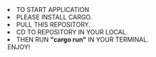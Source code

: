 <li>TO START APPLICATION</li>
<li>PLEASE INSTALL CARGO. </li>
<li>PULL THIS REPOSITORY. </li>
<li>CD TO REPOSITORY IN YOUR LOCAL. </li>
<li>THEN RUN <b>"cargo run"</b> IN YOUR TERMINAL. </li>
ENJOY! <br />